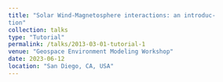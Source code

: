 ```yaml
---
title: "Solar Wind-Magnetosphere interactions: an introduc-
tion"
collection: talks
type: "Tutorial"
permalink: /talks/2013-03-01-tutorial-1
venue: "Geospace Environment Modeling Workshop"
date: 2023-06-12
location: "San Diego, CA, USA"
---
```


